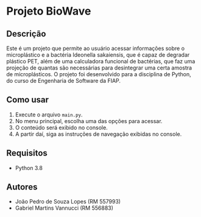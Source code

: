 # Projeto BioWave

## Descrição
Este é um projeto que permite ao usuário acessar informações sobre o microplástico e a bactéria Ideonella sakaiensis, que é capaz de degradar plástico PET, além de uma calculadora funcional de bactérias, que faz uma projeção de quantas são necessárias para desintegrar uma certa amostra de microplásticos. O projeto foi desenvolvido para a disciplina de Python, do curso de Engenharia de Software da FIAP.

## Como usar
1. Execute o arquivo `main.py`.
2. No menu principal, escolha uma das opções para acessar.
3. O conteúdo será exibido no console.
4. A partir daí, siga as instruções de navegação exibidas no console.

## Requisitos
- Python 3.8

## Autores
- João Pedro de Souza Lopes (RM 557993)
- Gabriel Martins Vannucci (RM 556883)